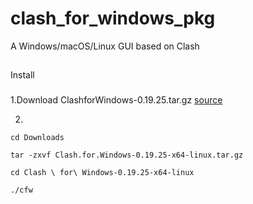 # clash_for_windows_pkg
A Windows/macOS/Linux GUI based on Clash

##
Install

###
1.Download ClashforWindows-0.19.25.tar.gz
[source](https://archive.org/download/clash_for_windows_pkg)

2.
```
cd Downloads

tar -zxvf Clash.for.Windows-0.19.25-x64-linux.tar.gz

cd Clash \ for\ Windows-0.19.25-x64-linux

./cfw

```

